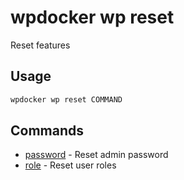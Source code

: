 # wpdocker wp reset

Reset features

## Usage

```bash
wpdocker wp reset COMMAND
```

## Commands

- [password](wpdocker%20wp%20reset%20password) - Reset admin password
- [role](wpdocker%20wp%20reset%20role) - Reset user roles


